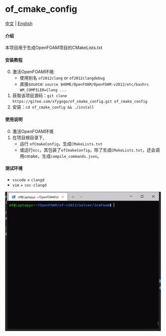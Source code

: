 # of_cmake_config
[中文](./README.zh_CN.md) | [English](./README.md)

#### 介绍
本项目用于生成OpenFOAM项目的CMakeLists.txt

#### 安装教程
0. 激活OpenFOAM环境: 
    - 使用别名 `of2012clang` or `of2012clangdebug`
    - 直接source: `source $HOME/OpenFOAM/OpenFOAM-v2012/etc/bashrc WM_COMPILER=Clang ...`
1. 获取该项目源码：`git clone https://gitee.com/xfygogo/of_cmake_config.git of_cmake_config`
2. 安装：`cd of_cmake_config && ./install`

#### 使用说明

0. 激活OpenFOAM环境
1. 在项目根目录下, 
    - 运行 `ofCmakeConfig`，生成`CMakeLists.txt`
    - 或运行`occ`，其包装了`ofCmakeConfig`，除了生成`CMakeLists.txt`，还会调用cmake，生成`compile_commands.json`。


#### 测试环境
- `vscode` + `clangd`
- `vim` + `coc-clangd`

![视频演示](demo/occ_demo.gif)
